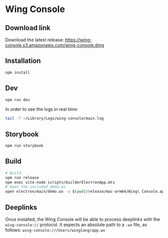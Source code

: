 # Wing Console

## Download link

Download the latest release: https://wing-console.s3.amazonaws.com/wing-console.dmg

## Installation

```sh
npm install
```

## Dev

```sh
npm run dev
```

In order to see the logs in real time:

```sh
tail -f ~/Library/Logs/wing-console/main.log
```

## Storybook

```sh
npm run storybook
```

## Build

```sh
# Build
npm run release
npm exec vite-node scripts/builderElectronApp.mts
# Open the included demo.wx
open electron/main/demo.wx -a $(pwd)/release/mac-arm64/Wing\ Console.app
```

## Deeplinks

Once installed, the Wing Console will be able to process deeplinks with the `wing-console://` protocol. It expects an absolute path to a `.wx` file, as follows: `wing-console:///Users/winglang/app.wx`
